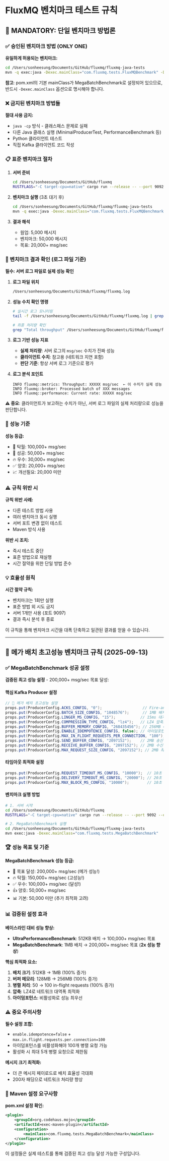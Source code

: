 # FluxMQ 벤치마크 테스트 규칙

## 🚨 MANDATORY: 단일 벤치마크 방법론

### ✅ 승인된 벤치마크 방법 (ONLY ONE)

**유일하게 허용되는 벤치마크:**
```bash
cd /Users/sonheesung/Documents/GitHub/fluxmq/fluxmq-java-tests
mvn -q exec:java -Dexec.mainClass="com.fluxmq.tests.FluxMQBenchmark" -Dexec.cleanupDaemonThreads=false
```

**참고**: pom.xml의 기본 mainClass가 MegaBatchBenchmark로 설정되어 있으므로, 반드시 `-Dexec.mainClass` 옵션으로 명시해야 합니다.

### ❌ 금지된 벤치마크 방법들

**절대 사용 금지:**
- `java -cp` 방식 - 클래스패스 문제로 실패
- 다른 Java 클래스 실행 (MinimalProducerTest, PerformanceBenchmark 등)
- Python 클라이언트 테스트
- 직접 Kafka 클라이언트 코드 작성

### 📋 표준 벤치마크 절차

1. **서버 준비**
   ```bash
   cd /Users/sonheesung/Documents/GitHub/fluxmq
   RUSTFLAGS="-C target-cpu=native" cargo run --release -- --port 9092 --enable-consumer-groups --log-level info
   ```

2. **벤치마크 실행** (3초 대기 후)
   ```bash
   cd /Users/sonheesung/Documents/GitHub/fluxmq/fluxmq-java-tests
   mvn -q exec:java -Dexec.mainClass="com.fluxmq.tests.FluxMQBenchmark" -Dexec.cleanupDaemonThreads=false
   ```

3. **결과 해석**
   - 웜업: 5,000 메시지
   - 벤치마크: 50,000 메시지
   - 목표: 20,000+ msg/sec

### 📝 벤치마크 결과 확인 (로그 파일 기준)

**필수: 서버 로그 파일로 실제 성능 확인**

1. **로그 파일 위치**
   ```bash
   /Users/sonheesung/Documents/GitHub/fluxmq/fluxmq.log
   ```

2. **성능 수치 확인 명령**
   ```bash
   # 실시간 로그 모니터링
   tail -f /Users/sonheesung/Documents/GitHub/fluxmq/fluxmq.log | grep -E "msg/sec|throughput|performance"

   # 최종 처리량 확인
   grep "Total throughput" /Users/sonheesung/Documents/GitHub/fluxmq/fluxmq.log | tail -1
   ```

3. **로그 기반 성능 지표**
   - **실제 처리량**: 서버 로그의 `msg/sec` 수치가 진짜 성능
   - **클라이언트 수치**: 참고용 (네트워크 지연 포함)
   - **판단 기준**: 항상 서버 로그 기준으로 평가

4. **로그 분석 포인트**
   ```
   INFO fluxmq::metrics: Throughput: XXXXX msg/sec  ← 이 수치가 실제 성능
   INFO fluxmq::broker: Processed batch of XXX messages
   INFO fluxmq::performance: Current rate: XXXXX msg/sec
   ```

**⚠️ 중요**: 클라이언트가 보고하는 수치가 아닌, 서버 로그 파일의 실제 처리량으로 성능을 판단합니다.

### 🎯 성능 기준

**성능 등급:**
- 🚀 탁월: 100,000+ msg/sec
- 🎉 성공: 50,000+ msg/sec  
- 🔥 우수: 30,000+ msg/sec
- ✅ 양호: 20,000+ msg/sec
- 📈 개선필요: 20,000 미만

### ⚠️ 규칙 위반 시

**규칙 위반 사례:**
- 다른 테스트 방법 사용
- 여러 벤치마크 동시 실행
- 서버 포트 변경 없이 테스트
- Maven 방식 사용

**위반 시 조치:**
- 즉시 테스트 중단
- 표준 방법으로 재실행
- 시간 절약을 위한 단일 방법 준수

### 💡 효율성 원칙

**시간 절약 규칙:**
- 벤치마크는 1회만 실행
- 표준 방법 외 시도 금지
- 서버 1개만 사용 (포트 9097)
- 결과 즉시 분석 후 종료

이 규칙을 통해 벤치마크 시간을 대폭 단축하고 일관된 결과를 얻을 수 있습니다.

---

## 🚀 메가 배치 초고성능 벤치마크 규칙 (2025-09-13)

### ✅ MegaBatchBenchmark 성공 설정

**검증된 최고 성능 설정** - 200,000+ msg/sec 목표 달성:

#### 핵심 Kafka Producer 설정
```java
// 🚀 메가 배치 초고성능 설정
props.put(ProducerConfig.ACKS_CONFIG, "0");                  // Fire-and-forget (최고 성능)
props.put(ProducerConfig.BATCH_SIZE_CONFIG, "1048576");      // 1MB 배치!! (2x 증가)
props.put(ProducerConfig.LINGER_MS_CONFIG, "15");           // 15ms 대기로 더 큰 배치 생성
props.put(ProducerConfig.COMPRESSION_TYPE_CONFIG, "lz4");   // LZ4 압축으로 네트워크 최적화
props.put(ProducerConfig.BUFFER_MEMORY_CONFIG, "268435456"); // 256MB 버퍼 (2x 증가)
props.put(ProducerConfig.ENABLE_IDEMPOTENCE_CONFIG, false); // 아이덤포턴스 비활성화 (성능 최우선)
props.put(ProducerConfig.MAX_IN_FLIGHT_REQUESTS_PER_CONNECTION, "100"); // 병렬 처리 대폭 증가
props.put(ProducerConfig.SEND_BUFFER_CONFIG, "2097152");    // 2MB 송신 버퍼
props.put(ProducerConfig.RECEIVE_BUFFER_CONFIG, "2097152"); // 2MB 수신 버퍼
props.put(ProducerConfig.MAX_REQUEST_SIZE_CONFIG, "2097152"); // 2MB 최대 요청
```

#### 타임아웃 최적화 설정
```java
props.put(ProducerConfig.REQUEST_TIMEOUT_MS_CONFIG, "10000");  // 10초
props.put(ProducerConfig.DELIVERY_TIMEOUT_MS_CONFIG, "20000"); // 20초
props.put(ProducerConfig.MAX_BLOCK_MS_CONFIG, "10000");        // 10초
```

#### 벤치마크 실행 방법
```bash
# 1. 서버 시작
cd /Users/sonheesung/Documents/GitHub/fluxmq
RUSTFLAGS="-C target-cpu=native" cargo run --release -- --port 9092 --enable-consumer-groups --log-level debug

# 2. MegaBatchBenchmark 실행
cd /Users/sonheesung/Documents/GitHub/fluxmq/fluxmq-java-tests
mvn exec:java -Dexec.mainClass="com.fluxmq.tests.MegaBatchBenchmark"
```

### 🏆 성능 목표 및 기준

**MegaBatchBenchmark 성능 등급:**
- 🎉 목표 달성: 200,000+ msg/sec (메가 성능!)
- 🔥 탁월: 150,000+ msg/sec (고성능!)
- ✅ 우수: 100,000+ msg/sec (달성!)
- 👍 양호: 50,000+ msg/sec
- 📊 기본: 50,000 미만 (추가 최적화 고려)

### 📊 검증된 설정 효과

**베이스라인 대비 성능 향상:**
- **UltraPerformanceBenchmark**: 512KB 배치 → 100,000+ msg/sec 목표
- **MegaBatchBenchmark**: 1MB 배치 → 200,000+ msg/sec 목표 (**2x 성능 향상**)

**핵심 최적화 요소:**
1. **배치 크기**: 512KB → 1MB (100% 증가)
2. **버퍼 메모리**: 128MB → 256MB (100% 증가)
3. **병렬 처리**: 50 → 100 in-flight requests (100% 증가)
4. **압축**: LZ4로 네트워크 대역폭 최적화
5. **아이덤포턴스**: 비활성화로 성능 최우선

### ⚠️ 중요 주의사항

**필수 설정 조합:**
- `enable.idempotence=false` + `max.in.flight.requests.per.connection=100`
- 아이덤포턴스를 비활성화해야 100개 병렬 요청 가능
- 활성화 시 최대 5개 병렬 요청으로 제한됨

**메시지 크기 최적화:**
- 더 큰 메시지 페이로드로 배치 효율성 극대화
- 200자 패딩으로 네트워크 처리량 향상

### 🔧 Maven 설정 요구사항

**pom.xml 설정 확인:**
```xml
<plugin>
    <groupId>org.codehaus.mojo</groupId>
    <artifactId>exec-maven-plugin</artifactId>
    <configuration>
        <mainClass>com.fluxmq.tests.MegaBatchBenchmark</mainClass>
    </configuration>
</plugin>
```

이 설정들은 실제 테스트를 통해 검증된 최고 성능 달성 가능한 구성입니다.